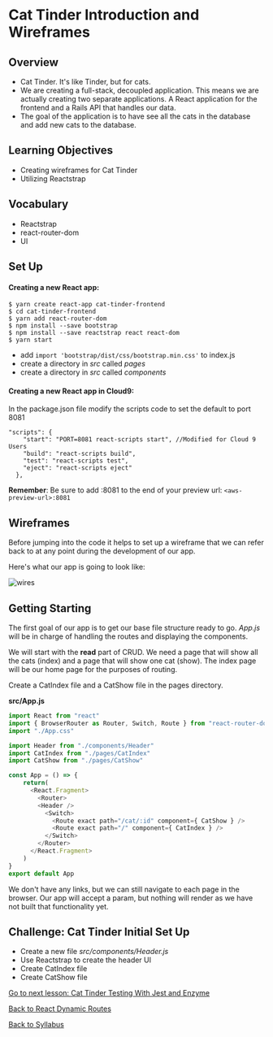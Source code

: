 # Cat Tinder Introduction and Wireframes

## Overview
- Cat Tinder. It's like Tinder, but for cats.
- We are creating a full-stack, decoupled application. This means we are actually creating two separate applications. A React application for the frontend and a Rails API that handles our data.
- The goal of the application is to have see all the cats in the database and add new cats to the database.

## Learning Objectives
- Creating wireframes for Cat Tinder
- Utilizing Reactstrap

## Vocabulary
- Reactstrap
- react-router-dom
- UI

## Set Up

#### Creating a new React app:
```
$ yarn create react-app cat-tinder-frontend
$ cd cat-tinder-frontend
$ yarn add react-router-dom
$ npm install --save bootstrap
$ npm install --save reactstrap react react-dom
$ yarn start
```
- add `import 'bootstrap/dist/css/bootstrap.min.css'` to index.js
- create a directory in *src* called *pages*
- create a directory in *src* called *components*

#### Creating a new React app in Cloud9:
In the package.json file modify the scripts code to set the default to port 8081
```  
"scripts": {
    "start": "PORT=8081 react-scripts start", //Modified for Cloud 9 Users
    "build": "react-scripts build",
    "test": "react-scripts test",
    "eject": "react-scripts eject"
  },
```
**Remember**: Be sure to add :8081 to the end of your preview url: `<aws-preview-url>:8081`


## Wireframes
Before jumping into the code it helps to set up a wireframe that we can refer back to at any point during the development of our app.

Here's what our app is going to look like:

![wires](https://s3.amazonaws.com/learn-site/curriculum/cat-tinder/cat-tinder-wireframe.png)

## Getting Starting
The first goal of our app is to get our base file structure ready to go. *App.js* will be in charge of handling the routes and displaying the components.

We will start with the **read** part of CRUD. We need a page that will show all the cats (index) and a page that will show one cat (show). The index page will be our home page for the purposes of routing.

Create a CatIndex file and a CatShow file in the pages directory.  

**src/App.js**
```javascript
import React from "react"
import { BrowserRouter as Router, Switch, Route } from "react-router-dom"
import "./App.css"

import Header from "./components/Header"
import CatIndex from "./pages/CatIndex"
import CatShow from "./pages/CatShow"

const App = () => {
    return(
      <React.Fragment>
        <Router>
        <Header />
          <Switch>
            <Route exact path="/cat/:id" component={ CatShow } />
            <Route exact path="/" component={ CatIndex } />
          </Switch>
        </Router>
      </React.Fragment>
    )
}
export default App
````

We don't have any links, but we can still navigate to each page in the browser. Our app will accept a param, but nothing will render as we have not built that functionality yet.

## Challenge: Cat Tinder Initial Set Up
- Create a new file *src/components/Header.js*
- Use Reactstrap to create the header UI
- Create CatIndex file
- Create CatShow file


[Go to next lesson: Cat Tinder Testing With Jest and Enzyme](./jest-enzyme.md)

[Back to React Dynamic Routes](../react-router/dynamic-routes.md)

[Back to Syllabus](../../README.md)
